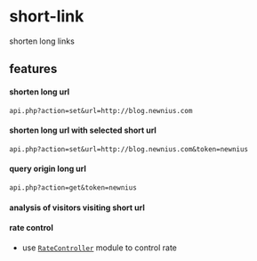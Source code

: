 # short-link
shorten long links

## features
#### shorten long url
    api.php?action=set&url=http://blog.newnius.com

#### shorten long url with selected short url
    api.php?action=set&url=http://blog.newnius.com&token=newnius

#### query origin long url
    api.php?action=get&token=newnius

#### analysis of visitors visiting short url

#### rate control
  - use [<code>RateController</code>](http://github.com/newnius/util-php/RateController.php) module to control rate
